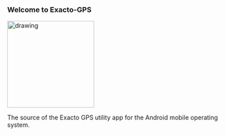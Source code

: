### Welcome to Exacto-GPS

<img src="https://user-images.githubusercontent.com/58315985/132254091-efcf4416-5336-4bb2-aaf8-4751cc0588e8.png" alt="drawing" width="200"/>

The source of the Exacto GPS utility app for the Android mobile operating system.
